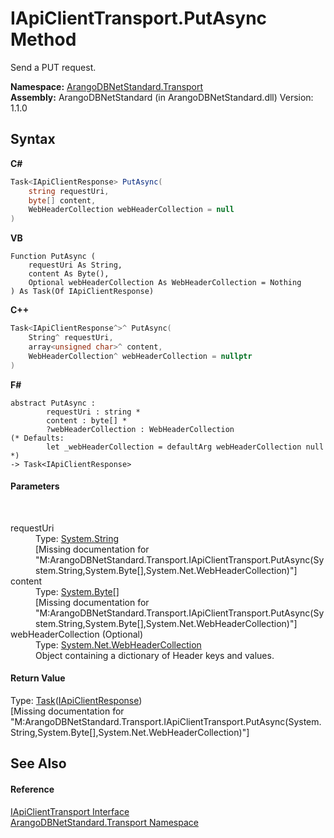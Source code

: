# IApiClientTransport.PutAsync Method 
 

Send a PUT request.

**Namespace:**&nbsp;<a href="0fdf78df-9dac-9941-2b28-85eebb12114f">ArangoDBNetStandard.Transport</a><br />**Assembly:**&nbsp;ArangoDBNetStandard (in ArangoDBNetStandard.dll) Version: 1.1.0

## Syntax

**C#**<br />
``` C#
Task<IApiClientResponse> PutAsync(
	string requestUri,
	byte[] content,
	WebHeaderCollection webHeaderCollection = null
)
```

**VB**<br />
``` VB
Function PutAsync ( 
	requestUri As String,
	content As Byte(),
	Optional webHeaderCollection As WebHeaderCollection = Nothing
) As Task(Of IApiClientResponse)
```

**C++**<br />
``` C++
Task<IApiClientResponse^>^ PutAsync(
	String^ requestUri, 
	array<unsigned char>^ content, 
	WebHeaderCollection^ webHeaderCollection = nullptr
)
```

**F#**<br />
``` F#
abstract PutAsync : 
        requestUri : string * 
        content : byte[] * 
        ?webHeaderCollection : WebHeaderCollection 
(* Defaults:
        let _webHeaderCollection = defaultArg webHeaderCollection null
*)
-> Task<IApiClientResponse> 

```


#### Parameters
&nbsp;<dl><dt>requestUri</dt><dd>Type: <a href="https://docs.microsoft.com/dotnet/api/system.string" target="_blank" rel="noopener noreferrer">System.String</a><br />\[Missing <param name="requestUri"/> documentation for "M:ArangoDBNetStandard.Transport.IApiClientTransport.PutAsync(System.String,System.Byte[],System.Net.WebHeaderCollection)"\]</dd><dt>content</dt><dd>Type: <a href="https://docs.microsoft.com/dotnet/api/system.byte" target="_blank" rel="noopener noreferrer">System.Byte</a>[]<br />\[Missing <param name="content"/> documentation for "M:ArangoDBNetStandard.Transport.IApiClientTransport.PutAsync(System.String,System.Byte[],System.Net.WebHeaderCollection)"\]</dd><dt>webHeaderCollection (Optional)</dt><dd>Type: <a href="https://docs.microsoft.com/dotnet/api/system.net.webheadercollection" target="_blank" rel="noopener noreferrer">System.Net.WebHeaderCollection</a><br />Object containing a dictionary of Header keys and values.</dd></dl>

#### Return Value
Type: <a href="https://docs.microsoft.com/dotnet/api/system.threading.tasks.task-1" target="_blank" rel="noopener noreferrer">Task</a>(<a href="9efc4502-8d07-3524-7679-526da9957297">IApiClientResponse</a>)<br />\[Missing <returns> documentation for "M:ArangoDBNetStandard.Transport.IApiClientTransport.PutAsync(System.String,System.Byte[],System.Net.WebHeaderCollection)"\]

## See Also


#### Reference
<a href="195ac3ac-9de2-b86f-d7e0-b5076c107a46">IApiClientTransport Interface</a><br /><a href="0fdf78df-9dac-9941-2b28-85eebb12114f">ArangoDBNetStandard.Transport Namespace</a><br />